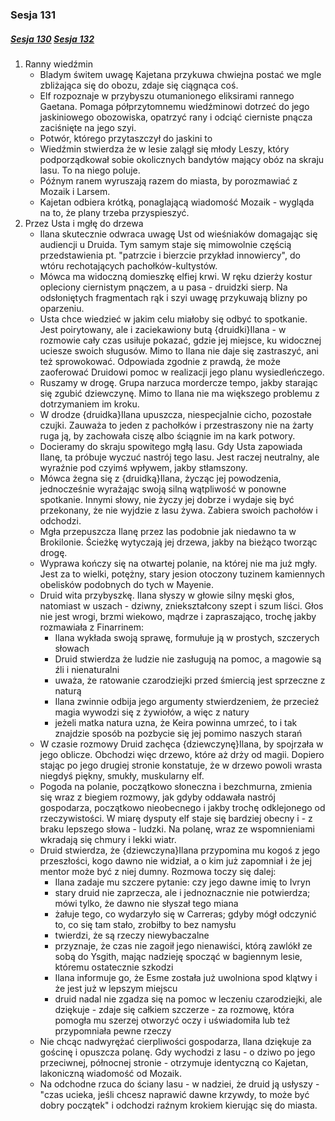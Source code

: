 ### Sesja 131
##### [Sesja 130](#sesja-130) [Sesja 132](#sesja-132)
1. Ranny wiedźmin
    - Bladym świtem uwagę Kajetana przykuwa chwiejna postać we mgle zbliżająca się do obozu, zdaje się ciągnąca coś.
    - Elf rozpoznaje w przybyszu otumanionego eliksirami rannego Gaetana. Pomaga półprzytomnemu wiedźminowi dotrzeć do jego jaskiniowego obozowiska, opatrzyć rany i odciąć cierniste pnącza zaciśnięte na jego szyi.
    - Potwór, którego przytaszczył do jaskini to 
    - Wiedźmin stwierdza że w lesie zalągł się młody Leszy, który podporządkował sobie okolicznych bandytów mający obóz na skraju lasu. To na niego poluje.
    - Późnym ranem wyruszają razem do miasta, by porozmawiać z Mozaik i Larsem.
    - Kajetan odbiera krótką, ponaglającą wiadomość Mozaik - wygląda na to, że plany trzeba przyspieszyć.
2. Przez Usta i mgłę do drzewa
    - Ilana skutecznie odwraca uwagę Ust od wieśniaków domagając się audiencji u Druida. Tym samym staje się mimowolnie częścią przedstawienia pt. "patrzcie i bierzcie przykład innowiercy", do wtóru rechotających pachołków-kultystów.
    - Mówca ma widoczną domieszkę elfiej krwi. W ręku dzierży kostur opleciony ciernistym pnączem, a u pasa - druidzki sierp. Na odsłoniętych fragmentach rąk i szyi uwagę przykuwają blizny po oparzeniu.
    - Usta chce wiedzieć w jakim celu miałoby się odbyć to spotkanie. Jest poirytowany, ale i zaciekawiony butą {druidki}Ilana - w rozmowie cały czas usiłuje pokazać, gdzie jej miejsce, ku widocznej uciesze swoich sługusów. Mimo to Ilana nie daje się zastraszyć, ani też sprowokować. Odpowiada zgodnie z prawdą, że może zaoferować Druidowi pomoc w realizacji jego planu wysiedleńczego.
    - Ruszamy w drogę. Grupa narzuca mordercze tempo, jakby starając się zgubić dziewczynę. Mimo to Ilana nie ma większego problemu z dotrzymaniem im kroku.
    - W drodze {druidka}Ilana upuszcza, niespecjalnie cicho, pozostałe czujki. Zauważa to jeden z pachołków i przestraszony nie na żarty ruga ją, by zachowała ciszę albo ściągnie im na kark potwory.
    - Docieramy do skraju spowitego mgłą lasu. Gdy Usta zapowiada Ilanę, ta próbuje wyczuć nastrój tego lasu. Jest raczej neutralny, ale wyraźnie pod czyimś wpływem, jakby stłamszony.
    - Mówca żegna się z {druidką}Ilana, życząc jej powodzenia, jednocześnie wyrażając swoją silną wątpliwość w ponowne spotkanie. Innymi słowy, nie życzy jej dobrze i wydaje się być przekonany, że nie wyjdzie z lasu żywa. Zabiera swoich pachołów i odchodzi.
    - Mgła przepuszcza Ilanę przez las podobnie jak niedawno ta w Brokilonie. Ścieżkę wytyczają jej drzewa, jakby na bieżąco tworząc drogę.
    - Wyprawa kończy się na otwartej polanie, na której nie ma już mgły. Jest za to wielki, potężny, stary jesion otoczony tuzinem kamiennych obelisków podobnych do tych w Mayenie.
    - Druid wita przybyszkę. Ilana słyszy w głowie silny męski głos, natomiast w uszach - dziwny, zniekształcony szept i szum liści. Głos nie jest wrogi, brzmi wiekowo, mądrze i zapraszająco, trochę jakby rozmawiała z Finarrinem:
        - Ilana wykłada swoją sprawę, formułuje ją w prostych, szczerych słowach
        - Druid stwierdza że ludzie nie zasługują na pomoc, a magowie są źli i nienaturalni
        - uważa, że ratowanie czarodziejki przed śmiercią jest sprzeczne z naturą
        - Ilana zwinnie odbija jego argumenty stwierdzeniem, że przecież magia wywodzi się z żywiołów, a więc z natury
        - jeżeli matka natura uzna, że Keira powinna umrzeć, to i tak znajdzie sposób na pozbycie się jej pomimo naszych starań
    - W czasie rozmowy Druid zachęca {dziewczynę}Ilana, by spojrzała w jego oblicze. Obchodzi więc drzewo, które aż drży od magii. Dopiero stając po jego drugiej stronie konstatuje, że w drzewo powoli wrasta niegdyś piękny, smukły, muskularny elf.
    - Pogoda na polanie, początkowo słoneczna i bezchmurna, zmienia się wraz z biegiem rozmowy, jak gdyby oddawała nastrój gospodarza, początkowo nieobecnego i jakby trochę odklejonego od rzeczywistości. W miarę dysputy elf staje się bardziej obecny i - z braku lepszego słowa - ludzki. Na polanę, wraz ze wspomnieniami wkradają się chmury i lekki wiatr.
    - Druid stwierdza, że {dziewczyna}Ilana przypomina mu kogoś z jego przeszłości, kogo dawno nie widział, a o kim już zapomniał i że jej mentor może być z niej dumny. Rozmowa toczy się dalej:
        - Ilana zadaje mu szczere pytanie: czy jego dawne imię to Ivryn
        - stary druid nie zaprzecza, ale i jednoznacznie nie potwierdza; mówi tylko, że dawno nie słyszał tego miana
        - żałuje tego, co wydarzyło się w Carreras; gdyby mógł odczynić to, co się tam stało, zrobiłby to bez namysłu
        - twierdzi, że są rzeczy niewybaczalne
        - przyznaje, że czas nie zagoił jego nienawiści, którą zawlókł ze sobą do Ysgith, mając nadzieję spocząć w bagiennym lesie, któremu ostatecznie szkodzi
        - Ilana informuje go, że Esme została już uwolniona spod klątwy i że jest już w lepszym miejscu
        - druid nadal nie zgadza się na pomoc w leczeniu czarodziejki, ale dziękuje - zdaje się całkiem szczerze - za rozmowę, która pomogła mu szerzej otworzyć oczy i uświadomiła lub też przypomniała pewne rzeczy
    - Nie chcąc nadwyrężać cierpliwości gospodarza, Ilana dziękuje za gościnę i opuszcza polanę. Gdy wychodzi z lasu - o dziwo po jego przeciwnej, północnej stronie - otrzymuje identyczną co Kajetan, lakoniczną wiadomość od Mozaik.
    - Na odchodne rzuca do ściany lasu - w nadziei, że druid ją usłyszy - "czas ucieka, jeśli chcesz naprawić dawne krzywdy, to może być dobry początek" i odchodzi raźnym krokiem kierując się do miasta.